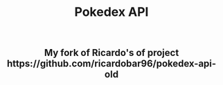 <h1 align="center">Pokedex API</h1>
<br/>
<h2 align="center">My fork of Ricardo's of project https://github.com/ricardobar96/pokedex-api-old</h1>
